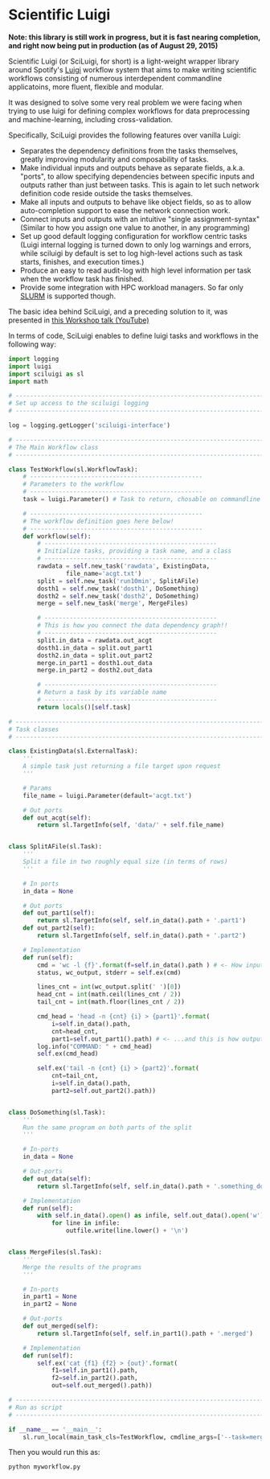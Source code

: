 Scientific Luigi
================

**Note: this library is still work in progress, but it is fast nearing completion, and right now being put in production (as of August 29, 2015)**

Scientific Luigi (or SciLuigi, for short) is a light-weight wrapper library around Spotify's [Luigi](http://github.com/spotify/luigi)
workflow system that aims to make writing scientific workflows consisting of
numerous interdependent commandline applicatoins, more fluent, flexible and
modular.

It was designed to solve some very real problem we were facing when trying
to use luigi for defining complex workflows for data preprocessing and
machine-learning, including cross-validation.

Specifically, SciLuigi provides the following features over vanilla Luigi:

- Separates the dependency definitions from the tasks themselves,
  greatly improving modularity and composability of tasks.
- Make individual inputs and outputs behave as separate fields, a.k.a.
  "ports", to allow specifying dependencies between specific inputs
  and outputs rather than just between tasks. This is again to let such
  network definition code reside outside the tasks themselves.
- Make all inputs and outputs to behave like object fields, so as to
  allow auto-completion support to ease the network connection work.
- Connect inputs and outputs with an intuitive "single assignment-syntax"
  (Similar to how you assign one value to another, in any programming)
- Set up good default logging configuration for workflow centric tasks
  (Luigi internal logging is turned down to only log warnings and errors,
  while sciluigi by default is set to log high-level actions such as
  task starts, finishes, and execution times.)
- Produce an easy to read audit-log with high level information per task
  when the workflow task has finished.
- Provide some integration with HPC workload managers. So far only [SLURM](http://slurm.schedmd.com/)
  is supported though.

The basic idea behind SciLuigi, and a preceding solution to it, was
presented in [this Workshop talk (YouTube)](https://www.youtube.com/watch?v=f26PqSXZdWM)

In terms of code, SciLuigi enables to define luigi tasks and workflows
in the following way:

```python
import logging
import luigi
import sciluigi as sl
import math

# ------------------------------------------------------------------------
# Set up access to the sciluigi logging
# ------------------------------------------------------------------------

log = logging.getLogger('sciluigi-interface')

# ------------------------------------------------------------------------
# The Main Workflow class
# ------------------------------------------------------------------------

class TestWorkflow(sl.WorkflowTask):
    # ------------------------------------------------
    # Parameters to the workflow
    # ------------------------------------------------
    task = luigi.Parameter() # Task to return, chosable on commandline

    # ------------------------------------------------
    # The workflow definition goes here below!
    # ------------------------------------------------
    def workflow(self):
        # ------------------------------------------------
        # Initialize tasks, providing a task name, and a class
        # ------------------------------------------------
        rawdata = self.new_task('rawdata', ExistingData,
                file_name='acgt.txt')
        split = self.new_task('run10min', SplitAFile)
        dosth1 = self.new_task('dosth1', DoSomething)
        dosth2 = self.new_task('dosth2', DoSomething)
        merge = self.new_task('merge', MergeFiles)

        # ------------------------------------------------
        # This is how you connect the data dependency graph!!
        # ------------------------------------------------
        split.in_data = rawdata.out_acgt
        dosth1.in_data = split.out_part1
        dosth2.in_data = split.out_part2
        merge.in_part1 = dosth1.out_data
        merge.in_part2 = dosth2.out_data

        # ------------------------------------------------
        # Return a task by its variable name
        # ------------------------------------------------
        return locals()[self.task]

# ------------------------------------------------------------------------
# Task classes
# ------------------------------------------------------------------------

class ExistingData(sl.ExternalTask):
    '''
    A simple task just returning a file target upon request
    '''

    # Params
    file_name = luigi.Parameter(default='acgt.txt')

    # Out ports
    def out_acgt(self):
        return sl.TargetInfo(self, 'data/' + self.file_name)


class SplitAFile(sl.Task):
    '''
    Split a file in two roughly equal size (in terms of rows)
    '''

    # In ports
    in_data = None

    # Out ports
    def out_part1(self):
        return sl.TargetInfo(self, self.in_data().path + '.part1')
    def out_part2(self):
        return sl.TargetInfo(self, self.in_data().path + '.part2')

    # Implementation
    def run(self):
        cmd = 'wc -l {f}'.format(f=self.in_data().path ) # <- How inputs are accessed!
        status, wc_output, stderr = self.ex(cmd)

        lines_cnt = int(wc_output.split(' ')[0])
        head_cnt = int(math.ceil(lines_cnt / 2))
        tail_cnt = int(math.floor(lines_cnt / 2))

        cmd_head = 'head -n {cnt} {i} > {part1}'.format(
            i=self.in_data().path,
            cnt=head_cnt,
            part1=self.out_part1().path) # <- ...and this is how outputs are accessed!
        log.info("COMMAND: " + cmd_head)
        self.ex(cmd_head)

        self.ex('tail -n {cnt} {i} > {part2}'.format(
            cnt=tail_cnt,
            i=self.in_data().path,
            part2=self.out_part2().path))


class DoSomething(sl.Task):
    '''
    Run the same program on both parts of the split
    '''

    # In-ports
    in_data = None

    # Out-ports
    def out_data(self):
        return sl.TargetInfo(self, self.in_data().path + '.something_done')

    # Implementation
    def run(self):
        with self.in_data().open() as infile, self.out_data().open('w') as outfile:
            for line in infile:
                outfile.write(line.lower() + '\n')


class MergeFiles(sl.Task):
    '''
    Merge the results of the programs
    '''

    # In-ports
    in_part1 = None
    in_part2 = None

    # Out-ports
    def out_merged(self):
        return sl.TargetInfo(self, self.in_part1().path + '.merged')

    # Implementation
    def run(self):
        self.ex('cat {f1} {f2} > {out}'.format(
            f1=self.in_part1().path,
            f2=self.in_part2().path,
            out=self.out_merged().path))

# ------------------------------------------------------------------------
# Run as script
# ------------------------------------------------------------------------

if __name__ == '__main__':
    sl.run_local(main_task_cls=TestWorkflow, cmdline_args=['--task=merge'])
```

Then you would run this as:

```bash
python myworkflow.py
```
